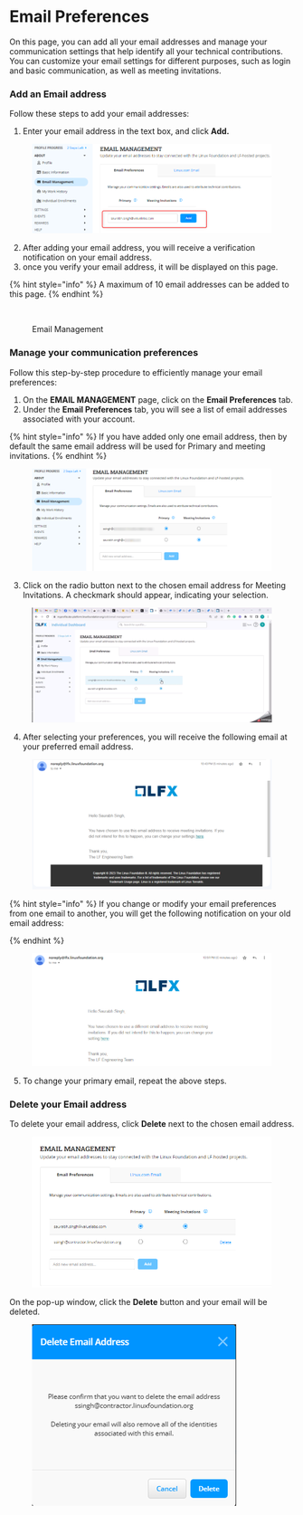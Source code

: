 # Email Preferences

On this page, you can add all your email addresses and manage your communication settings that help identify all your technical contributions. You can customize your email settings for different purposes, such as login and basic communication, as well as meeting invitations.&#x20;

### Add an Email address

Follow these steps to add your email addresses:

1. Enter your email address in the text box, and click **Add.**

<figure><img src="../../../../.gitbook/assets/2023-08-03_22h19_36.png" alt=""><figcaption></figcaption></figure>

2. After adding your email address, you will receive a verification notification on your email address.
3. once you verify your email address, it will be displayed on this page.

{% hint style="info" %}
A maximum of 10 email addresses can be added to this page.
{% endhint %}

<figure><img src="../../../../.gitbook/assets/email_management.PNG" alt=""><figcaption><p>Email Management</p></figcaption></figure>

### Manage your communication preferences

Follow this step-by-step procedure to efficiently manage your email preferences:

1. On the **EMAIL MANAGEMENT** page, click on the **Email Preferences** tab.
2. Under the **Email Preferences** tab, you will see a list of email addresses associated with your account.

{% hint style="info" %}
If you have added only one email address, then by default the same email address will be used for Primary and meeting invitations.
{% endhint %}

<figure><img src="../../../../.gitbook/assets/2023-08-03_22h36_22.png" alt=""><figcaption></figcaption></figure>

3. Click on the radio button next to the chosen email address for Meeting Invitations. A checkmark should appear, indicating your selection.

<figure><img src="../../../../.gitbook/assets/2023-08-03_22h42_29.gif" alt=""><figcaption></figcaption></figure>

4. After selecting your preferences, you will receive the following email at your preferred email address.

<figure><img src="../../../../.gitbook/assets/image (96).png" alt=""><figcaption></figcaption></figure>

{% hint style="info" %}
If you change or modify your email preferences from one email to another, you will get the following notification on your old email address:


{% endhint %}

<figure><img src="../../../../.gitbook/assets/image (97).png" alt=""><figcaption></figcaption></figure>

5. To change your primary email, repeat the above steps.

### Delete your Email address

To delete your email address, click **Delete** next to the chosen email address.

<figure><img src="../../../../.gitbook/assets/2023-08-03_23h08_31.png" alt=""><figcaption></figcaption></figure>

On the pop-up window, click the **Delete** button and your email will be deleted.

<figure><img src="../../../../.gitbook/assets/2023-08-03_23h09_37.png" alt=""><figcaption></figcaption></figure>

